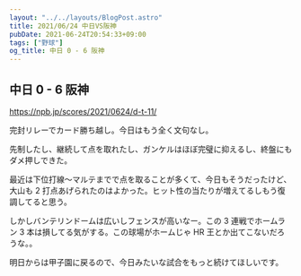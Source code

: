 ```yaml
---
layout: "../../layouts/BlogPost.astro"
title: 2021/06/24 中日VS阪神
pubDate: 2021-06-24T20:54:33+09:00
tags: ["野球"]
og_title: 中日 0 - 6 阪神
---
```


## 中日 0 - 6 阪神

https://npb.jp/scores/2021/0624/d-t-11/

完封リレーでカード勝ち越し。今日はもう全く文句なし。

先制したし、継続して点を取れたし、ガンケルはほぼ完璧に抑えるし、終盤にもダメ押しできた。

最近は下位打線～マルテまでで点を取ることが多くて、今日もそうだったけど、大山も 2 打点あげられたのはよかった。ヒット性の当たりが増えてるしもう復調してると思う。

しかしバンテリンドームは広いしフェンスが高いなー。この 3 連戦でホームラン 3 本は損してる気がする。この球場がホームじゃ HR 王とか出てこないだろうな。。

明日からは甲子園に戻るので、今日みたいな試合をもっと続けてほしいです。
